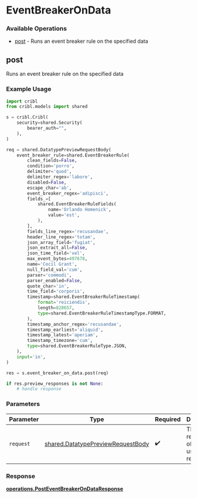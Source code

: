# EventBreakerOnData

### Available Operations

* [post](#post) - Runs an event breaker rule on the specified data

## post

Runs an event breaker rule on the specified data

### Example Usage

```python
import cribl
from cribl.models import shared

s = cribl.Cribl(
    security=shared.Security(
        bearer_auth="",
    ),
)

req = shared.DatatypePreviewRequestBody(
    event_breaker_rule=shared.EventBreakerRule(
        clean_fields=False,
        condition='porro',
        delimiter='quod',
        delimiter_regex='labore',
        disabled=False,
        escape_char='ab',
        event_breaker_regex='adipisci',
        fields_=[
            shared.EventBreakerRuleFields(
                name='Orlando Homenick',
                value='est',
            ),
        ],
        fields_line_regex='recusandae',
        header_line_regex='totam',
        json_array_field='fugiat',
        json_extract_all=False,
        json_time_field='vel',
        max_event_bytes=497678,
        name='Cecil Grant',
        null_field_val='cum',
        parser='commodi',
        parser_enabled=False,
        quote_char='in',
        time_field='corporis',
        timestamp=shared.EventBreakerRuleTimestamp(
            format='reiciendis',
            length=828657,
            type=shared.EventBreakerRuleTimestampType.FORMAT,
        ),
        timestamp_anchor_regex='recusandae',
        timestamp_earliest='aliquid',
        timestamp_latest='aperiam',
        timestamp_timezone='cum',
        type=shared.EventBreakerRuleType.JSON,
    ),
    input='in',
)

res = s.event_breaker_on_data.post(req)

if res.preview_responses is not None:
    # handle response
```

### Parameters

| Parameter                                                                              | Type                                                                                   | Required                                                                               | Description                                                                            |
| -------------------------------------------------------------------------------------- | -------------------------------------------------------------------------------------- | -------------------------------------------------------------------------------------- | -------------------------------------------------------------------------------------- |
| `request`                                                                              | [shared.DatatypePreviewRequestBody](../../models/shared/datatypepreviewrequestbody.md) | :heavy_check_mark:                                                                     | The request object to use for the request.                                             |


### Response

**[operations.PostEventBreakerOnDataResponse](../../models/operations/posteventbreakerondataresponse.md)**

